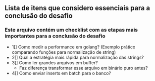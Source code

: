 ## Lista de itens que considero essenciais para a conclusão do desafio

### Este arquivo contém um checklist com as etapas mais importantes para a conclusão do desafio

- 1[] Como medir a performance em golang? (Exemplo prático comparando funções para normalização de string)
- 2[] Qual a estratégia mais rápida para normalização das strings?
- 3[] Como ler grandes arquivos em buffer?
    - Faz diferença transformar esse arquivo em binário puro antes?
- 4[] Como enviar inserts em batch para o banco?